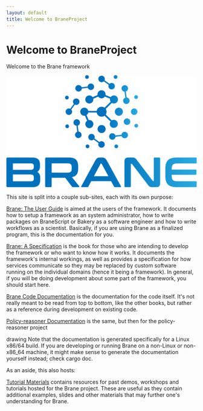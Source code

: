 ```yaml
---
layout: default
title: Welcome to BraneProject
---
```


# Welcome to BraneProject

Welcome to the Brane framework

<img src="assets/images/logo.png" alt="BraneProject Logo" class="max-w-xs mx-auto mb-4">

This site is split into a couple sub-sites, each with its own purpose:

[Brane: The User Guide](/user-guide) is aimed at the users of the framework. It documents how to setup a framework as an system administrator, how to write packages on BraneScript or Bakery as a software engineer and how to write workflows as a scientist. Basically, if you are using Brane as a finalized program, this is the documentation for you.

[Brane: A Specification](/specification) is the book for those who are intending to develop the framework or who want to know how it works. It documents the framework's internal workings, as well as provides a specification for how services communicate so they may be replaced by custom software running on the individual domains (hence it being a framework). In general, if you will be doing development about some part of the framework, you should start here.

[Brane Code Documentation](/brane) is the documentation for the code itself. It's not really meant to be read from top to bottom, like the other books, but rather as a reference during development on existing code.

[Policy-reasoner Documentation](/policy-reasoner) is the same, but then for the policy-reasoner project

drawing Note that the documentation is generated specifically for a Linux x86/64 build. If you are developing or running Brane on a non-Linux or non-x86_64 machine, it might make sense to generate the documentation yourself instead; check cargo doc.

As an aside, this  also hosts:

[Tutorial Materials](/brane-tutorials) contains resources for past demos, workshops and tutorials hosted for the Brane project. These are useful as they contain additional examples, slides and other materials that may further one's understanding for Brane.
